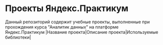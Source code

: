 # Проекты Яндекс.Практикум
Данный репозиторий содержит учебные проекты, выполненные при прохождения курса "Аналитик данных" на платформе Яндекс.Практикум
|Название проекта|Описание проекта|Используемые библиотеки|
